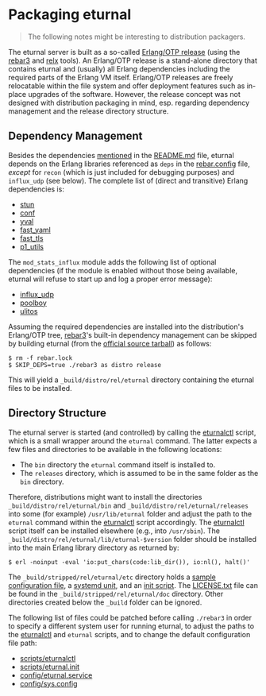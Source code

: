 Packaging eturnal
=================

> The following notes might be interesting to distribution packagers.

The eturnal server is built as a so-called [Erlang/OTP release][1] (using the
[rebar3][2] and [relx][3] tools). An Erlang/OTP release is a stand-alone
directory that contains eturnal and (usually) all Erlang dependencies including
the required parts of the Erlang VM itself. Erlang/OTP releases are freely
relocatable within the file system and offer deployment features such as
in-place upgrades of the software. However, the release concept was not designed
with distribution packaging in mind, esp. regarding dependency management and
the release directory structure.

Dependency Management
---------------------

Besides the dependencies [mentioned][4] in the [README.md][5] file, eturnal
depends on the Erlang libraries referenced as `deps` in the [rebar.config][6]
file, _except_ for `recon` (which is just included for debugging purposes) and
`influx_udp` (see below). The complete list of (direct and transitive) Erlang
dependencies is:

- [stun](https://github.com/processone/stun)
- [conf](https://github.com/processone/conf)
- [yval](https://github.com/processone/yval)
- [fast\_yaml](https://github.com/processone/fast_yaml)
- [fast\_tls](https://github.com/processone/fast_tls)
- [p1\_utils](https://github.com/processone/p1_utils)

The `mod_stats_influx` module adds the following list of optional dependencies
(if the module is enabled without those being available, eturnal will refuse to
start up and log a proper error message):

- [influx\_udp](https://github.com/weiss/influx_udp)
- [poolboy](https://github.com/devinus/poolboy)
- [ulitos](https://github.com/palkan/ulitos)

Assuming the required dependencies are installed into the distribution's
Erlang/OTP tree, [rebar3][2]'s built-in dependency management can be skipped by
building eturnal (from the [official source tarball][7]) as follows:

    $ rm -f rebar.lock
    $ SKIP_DEPS=true ./rebar3 as distro release

This will yield a `_build/distro/rel/eturnal` directory containing the eturnal
files to be installed.

Directory Structure
-------------------

The eturnal server is started (and controlled) by calling the [eturnalctl][8]
script, which is a small wrapper around the `eturnal` command. The latter
expects a few files and directories to be available in the following locations:

- The `bin` directory the `eturnal` command itself is installed to.
- The `releases` directory, which is assumed to be in the same folder as the
  `bin` directory.

Therefore, distributions might want to install the directories
`_build/distro/rel/eturnal/bin` and `_build/distro/rel/eturnal/releases` into
some (for example) `/usr/lib/eturnal` folder and adjust the path to the
`eturnal` command within the [eturnalctl][8] script accordingly. The
[eturnalctl][8] script itself can be installed elsewhere (e.g., into
`/usr/sbin`). The `_build/distro/rel/eturnal/lib/eturnal-$version` folder should
be installed into the main Erlang library directory as returned by:

    $ erl -noinput -eval 'io:put_chars(code:lib_dir()), io:nl(), halt()'

The `_build/stripped/rel/eturnal/etc` directory holds a [sample configuration
file][9], a [systemd unit][10], and an [init script][11]. The [LICENSE.txt][12]
file can be found in the `_build/stripped/rel/eturnal/doc` directory. Other
directories created below the `_build` folder can be ignored.

The following list of files could be patched before calling `./rebar3` in order
to specify a different system user for running eturnal, to adjust the paths to
the [eturnalctl][8] and `eturnal` scripts, and to change the default
configuration file path:

- [scripts/eturnalctl][8]
- [scripts/eturnal.init][11]
- [config/eturnal.service][10]
- [config/sys.config][13]

 [1]: https://erlang.org/doc/design_principles/release_structure.html
 [2]: https://www.rebar3.org
 [3]: https://erlware.github.io/relx/
 [4]: https://github.com/processone/eturnal/blob/master/README.md#requirements
 [5]: https://github.com/processone/eturnal/blob/master/README.md
 [6]: https://github.com/processone/eturnal/blob/master/rebar.config
 [7]: https://eturnal.net/download/
 [8]: https://github.com/processone/eturnal/blob/master/scripts/eturnalctl
 [9]: https://github.com/processone/eturnal/blob/master/config/eturnal.yml
[10]: https://github.com/processone/eturnal/blob/master/config/eturnal.service
[11]: https://github.com/processone/eturnal/blob/master/scripts/eturnal.init
[12]: https://github.com/processone/eturnal/blob/master/LICENSE
[13]: https://github.com/processone/eturnal/blob/master/config/sys.config
